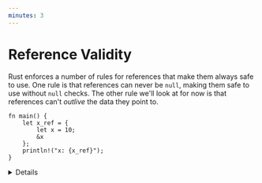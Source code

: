```yaml
---
minutes: 3
---
```


# Reference Validity

Rust enforces a number of rules for references that make them always safe to
use. One rule is that references can never be `null`, making them safe to use
without `null` checks. The other rule we'll look at for now is that references
can't _outlive_ the data they point to.

```rust,editable,compile_fail
fn main() {
    let x_ref = {
        let x = 10;
        &x
    };
    println!("x: {x_ref}");
}
```

<details>

- This slide gets students thinking about references as not simply being
  pointers, since Rust has different rules for references than other languages.

- We'll look at the rest of Rust's borrowing rules on day 3 when we talk about
  Rust's ownership system.

## More to Explore

- Rust's equivalent of nullability is the `Option` type, which can be used to
  make any type "nullable" (not just references/pointers). We haven't yet
  introduced enums or pattern matching, though, so try not to go into too much
  detail about this here.

</details>